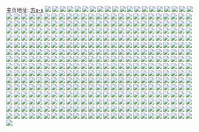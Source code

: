 主页地址: [苏s-s](https://weibo.com/u/3175065302) 
![](https://wx4.sinaimg.cn/mw2000/bd3fa6d6ly1h9lyapbbxzj24tc37ke85.jpg) 
![](https://wx4.sinaimg.cn/mw2000/bd3fa6d6ly1h9lyaq4ibyj21lg151b29.jpg) 
![](https://wx4.sinaimg.cn/mw2000/bd3fa6d6ly1h9lyasna3yj237k4tc7wj.jpg) 
![](https://wx4.sinaimg.cn/mw2000/bd3fa6d6ly1h9lydiaiyyj21o016vb29.jpg) 
![](https://wx4.sinaimg.cn/mw2000/bd3fa6d6ly1h9lydimn13j20vc15s12c.jpg) 
![](https://wx4.sinaimg.cn/mw2000/bd3fa6d6ly1h9lydjlcj7j21o01o0u0x.jpg) 
![](https://wx4.sinaimg.cn/mw2000/bd3fa6d6ly1h9lydiwbk9j20vc15s7gw.jpg) 
![](https://wx4.sinaimg.cn/mw2000/bd3fa6d6ly1h9lydnrc8jj24tc37knpf.jpg) 
![](https://wx4.sinaimg.cn/mw2000/bd3fa6d6ly1h9lyamlcl6j20vc15samm.jpg) 
![](https://wx4.sinaimg.cn/mw2000/bd3fa6d6ly1h9lydheag5j21o01o0hdt.jpg) 
![](https://wx4.sinaimg.cn/mw2000/bd3fa6d6ly1h9lydliwv0j21o01o0qv5.jpg) 
![](https://wx4.sinaimg.cn/mw2000/bd3fa6d6ly1h9lydojylxj21o01o0u0x.jpg) 
![](https://wx4.sinaimg.cn/mw2000/bd3fa6d6ly1h9lygf2dkbj21o01o0npd.jpg) 
![](https://wx4.sinaimg.cn/mw2000/bd3fa6d6ly1h9lyenu66oj24tc37k7wk.jpg) 
![](https://wx4.sinaimg.cn/mw2000/bd3fa6d6ly1h8jii97scsj237k4tcb2d.jpg) 
![](https://wx4.sinaimg.cn/mw2000/bd3fa6d6ly1h8jii6ad3mj22p73s2kjn.jpg) 
![](https://wx4.sinaimg.cn/mw2000/bd3fa6d6ly1h8jiic31c4j237k4tcu11.jpg) 
![](https://wx4.sinaimg.cn/mw2000/bd3fa6d6ly1h8jiifbeufj22dc35skjl.jpg) 
![](https://wx4.sinaimg.cn/mw2000/bd3fa6d6ly1h8jiidvmadj223u35s4qr.jpg) 
![](https://wx4.sinaimg.cn/mw2000/bd3fa6d6ly1h8jii4lafbj235s23uu0y.jpg) 
![](https://wx4.sinaimg.cn/mw2000/bd3fa6d6ly1h8jiih64imj22vm3u64qt.jpg) 
![](https://wx4.sinaimg.cn/mw2000/bd3fa6d6ly1h8jiik4i4zj223u35sx6q.jpg) 
![](https://wx4.sinaimg.cn/mw2000/bd3fa6d6ly1h8jiin7ufcj237k4tcx6t.jpg) 
![](https://wx4.sinaimg.cn/mw2000/bd3fa6d6ly1h8ji4oo8tej237k4tcqv9.jpg) 
![](https://wx4.sinaimg.cn/mw2000/bd3fa6d6ly1h8ji4rid1sj237k4tc1l4.jpg) 
![](https://wx4.sinaimg.cn/mw2000/bd3fa6d6ly1h8ji4u3zeuj237k4tcb2e.jpg) 
![](https://wx4.sinaimg.cn/mw2000/bd3fa6d6ly1h8ji4m9felj24tc37kkjo.jpg) 
![](https://wx4.sinaimg.cn/mw2000/bd3fa6d6ly1h8ji58mdsgj223u35skjm.jpg) 
![](https://wx4.sinaimg.cn/mw2000/bd3fa6d6ly1h8ji4whgipj24tc37kkjn.jpg) 
![](https://wx4.sinaimg.cn/mw2000/bd3fa6d6ly1h8ji4zbagtj24tc37k1l1.jpg) 
![](https://wx4.sinaimg.cn/mw2000/bd3fa6d6ly1h8ji524hnej24tc37ke85.jpg) 
![](https://wx4.sinaimg.cn/mw2000/bd3fa6d6ly1h8ji55ys6lj237k4tcu11.jpg) 
![](https://wx4.sinaimg.cn/mw2000/bd3fa6d6ly1h8jhzqx021j21o01o0npd.jpg) 
![](https://wx4.sinaimg.cn/mw2000/bd3fa6d6ly1h8jhzq64vij21o01o0npd.jpg) 
![](https://wx4.sinaimg.cn/mw2000/bd3fa6d6ly1h8jhzrlcjuj21o01o0x6p.jpg) 
![](https://wx4.sinaimg.cn/mw2000/bd3fa6d6ly1h8jhzuogw9j24tc37kb2d.jpg) 
![](https://wx4.sinaimg.cn/mw2000/bd3fa6d6ly1h8jhzyor2jj24tc37ku11.jpg) 
![](https://wx4.sinaimg.cn/mw2000/bd3fa6d6ly1h8ji019hbmj24tc37k1l2.jpg) 
![](https://wx4.sinaimg.cn/mw2000/bd3fa6d6ly1h7tcwvodbzj24tc37ku0z.jpg) 
![](https://wx4.sinaimg.cn/mw2000/bd3fa6d6ly1h7tcwybpq5j24tc37k7wl.jpg) 
![](https://wx4.sinaimg.cn/mw2000/bd3fa6d6ly1h7tcxkuqo3j24tc37khdx.jpg) 
![](https://wx4.sinaimg.cn/mw2000/bd3fa6d6ly1h7tcwsrrhlj22pk4tchdv.jpg) 
![](https://wx4.sinaimg.cn/mw2000/bd3fa6d6ly1h7tcm1zdi8j22c03407wi.jpg) 
![](https://wx4.sinaimg.cn/mw2000/bd3fa6d6ly1h7tcm37wkaj21o01o01ky.jpg) 
![](https://wx4.sinaimg.cn/mw2000/bd3fa6d6ly1h7tcm3w1mrj22c02c01ky.jpg) 
![](https://wx4.sinaimg.cn/mw2000/bd3fa6d6ly1h7tcm4soxsj22c02c0npe.jpg) 
![](https://wx4.sinaimg.cn/mw2000/bd3fa6d6ly1h7tcm5p5onj22c02c07wi.jpg) 
![](https://wx4.sinaimg.cn/mw2000/bd3fa6d6ly1h7tcn5yndrj21o01o0x6p.jpg) 
![](https://wx4.sinaimg.cn/mw2000/bd3fa6d6ly1h7tc8nspk6j237k4tcqvb.jpg) 
![](https://wx4.sinaimg.cn/mw2000/bd3fa6d6ly1h7tc8djvhlj22wh35shdu.jpg) 
![](https://wx4.sinaimg.cn/mw2000/bd3fa6d6ly1h7tc8xk2h2j237k4tcqvb.jpg) 
![](https://wx4.sinaimg.cn/mw2000/bd3fa6d6ly1h7tc8beezaj223u35s1ky.jpg) 
![](https://wx4.sinaimg.cn/mw2000/bd3fa6d6ly1h7tc8hwbh9j235s23ub2a.jpg) 
![](https://wx4.sinaimg.cn/mw2000/bd3fa6d6ly1h7tccyyzo4j20oa176n8n.jpg) 
![](https://wx4.sinaimg.cn/mw2000/bd3fa6d6ly1h7tc8fswzcj237k4tckjo.jpg) 
![](https://wx4.sinaimg.cn/mw2000/bd3fa6d6ly1h7tc8klcjbj223u35snpf.jpg) 
![](https://wx4.sinaimg.cn/mw2000/bd3fa6d6ly1h7tc8rbbg7j237k4tce86.jpg) 
![](https://wx4.sinaimg.cn/mw2000/bd3fa6d6ly1h76bmft8g0j223u35sn47.jpg) 
![](https://wx4.sinaimg.cn/mw2000/bd3fa6d6ly1h76bmhu0hnj223u35rk0t.jpg) 
![](https://wx4.sinaimg.cn/mw2000/bd3fa6d6ly1h76bmdfti4j223u35sal9.jpg) 
![](https://wx4.sinaimg.cn/mw2000/bd3fa6d6ly1h76bm9uy7vj237k4tck2q.jpg) 
![](https://wx4.sinaimg.cn/mw2000/bd3fa6d6ly1h76bmpirk1j24tc37kkib.jpg) 
![](https://wx4.sinaimg.cn/mw2000/bd3fa6d6ly1h76bmmtzxwj24tc37ke84.jpg) 
![](https://wx4.sinaimg.cn/mw2000/bd3fa6d6ly1h6ti3mtmyzj24tc37khdw.jpg) 
![](https://wx4.sinaimg.cn/mw2000/bd3fa6d6ly1h6tijpu08lj237k4tc1kx.jpg) 
![](https://wx4.sinaimg.cn/mw2000/bd3fa6d6ly1h6ti374pr5j24tc37k16f.jpg) 
![](https://wx4.sinaimg.cn/mw2000/bd3fa6d6ly1h6ti39lny6j24tc37kgvp.jpg) 
![](https://wx4.sinaimg.cn/mw2000/bd3fa6d6ly1h6ti3v50rzj223u35skjn.jpg) 
![](https://wx4.sinaimg.cn/mw2000/bd3fa6d6ly1h6ti3cym36j237k4tc7wl.jpg) 
![](https://wx4.sinaimg.cn/mw2000/bd3fa6d6ly1h6ti341w44j237k4tce7r.jpg) 
![](https://wx4.sinaimg.cn/mw2000/bd3fa6d6ly1h6ticpy10qj237k4tcu11.jpg) 
![](https://wx4.sinaimg.cn/mw2000/bd3fa6d6ly1h6ti3gk633j237k4tc1l0.jpg) 
![](https://wx4.sinaimg.cn/mw2000/bd3fa6d6ly1h6ti3jjswnj237k4tckjn.jpg) 
![](https://wx4.sinaimg.cn/mw2000/bd3fa6d6ly1h6ticjuk7dj237k4tcq9c.jpg) 
![](https://wx4.sinaimg.cn/mw2000/bd3fa6d6ly1h6ti3rs3mhj237k4tc7wn.jpg) 
![](https://wx4.sinaimg.cn/mw2000/bd3fa6d6ly1h6ticmq89oj237k4tc4qt.jpg) 
![](https://wx4.sinaimg.cn/mw2000/bd3fa6d6ly1h6i34yjfa5j24tc37kdwz.jpg) 
![](https://wx4.sinaimg.cn/mw2000/bd3fa6d6ly1h6i3519q97j24tc37kwq9.jpg) 
![](https://wx4.sinaimg.cn/mw2000/bd3fa6d6ly1h6i353tuedj24tc37karv.jpg) 
![](https://wx4.sinaimg.cn/mw2000/bd3fa6d6ly1h6i357ia76j24tc37knpi.jpg) 
![](https://wx4.sinaimg.cn/mw2000/bd3fa6d6ly1h6i35ki8sjj223u35sq9a.jpg) 
![](https://wx4.sinaimg.cn/mw2000/bd3fa6d6ly1h6i34vdrrej24tc37kaks.jpg) 
![](https://wx4.sinaimg.cn/mw2000/bd3fa6d6ly1h6i35bazv4j24tc37kqva.jpg) 
![](https://wx4.sinaimg.cn/mw2000/bd3fa6d6ly1h6i35errduj24tc37ke81.jpg) 
![](https://wx4.sinaimg.cn/mw2000/bd3fa6d6ly1h6i35ie662j237k4tcqv5.jpg) 
![](https://wx4.sinaimg.cn/mw2000/bd3fa6d6ly1h6gxbqv3epj24tc37k1l2.jpg) 
![](https://wx4.sinaimg.cn/mw2000/bd3fa6d6ly1h6gxbgksvaj24tc37knhx.jpg) 
![](https://wx4.sinaimg.cn/mw2000/bd3fa6d6ly1h6gxbu193mj24tc37ku11.jpg) 
![](https://wx4.sinaimg.cn/mw2000/bd3fa6d6ly1h6gxbo1ofej24tc37kx6q.jpg) 
![](https://wx4.sinaimg.cn/mw2000/bd3fa6d6ly1h6gxbupegmj213u0q3wo9.jpg) 
![](https://wx4.sinaimg.cn/mw2000/bd3fa6d6ly1h6gxbagosej24tc37k4qs.jpg) 
![](https://wx4.sinaimg.cn/mw2000/bd3fa6d6ly1h6gxbj7xb9j24tc37kkjl.jpg) 
![](https://wx4.sinaimg.cn/mw2000/bd3fa6d6ly1h6gxbd6rx7j24tc37kql7.jpg) 
![](https://wx4.sinaimg.cn/mw2000/bd3fa6d6ly1h6gxblqnjvj24tc37kx6r.jpg) 
![](https://wx4.sinaimg.cn/mw2000/bd3fa6d6ly1h61vn72rkfj226h1lku0y.jpg) 
![](https://wx4.sinaimg.cn/mw2000/bd3fa6d6ly1h61vn82lwej23402c0u0y.jpg) 
![](https://wx4.sinaimg.cn/mw2000/bd3fa6d6ly1h61vn9jl6dj22801o04qr.jpg) 
![](https://wx4.sinaimg.cn/mw2000/bd3fa6d6ly1h61vna7f4mj21ht1b6b29.jpg) 
![](https://wx4.sinaimg.cn/mw2000/bd3fa6d6ly1h5l742d7zuj22oc334hdt.jpg) 
![](https://wx4.sinaimg.cn/mw2000/bd3fa6d6ly1h5l73m1kwaj24mo334qv9.jpg) 
![](https://wx4.sinaimg.cn/mw2000/bd3fa6d6ly1h5jxhpdzf6j21o0280qv6.jpg) 
![](https://wx4.sinaimg.cn/mw2000/bd3fa6d6ly1h5l70xiyr7j23402c01kz.jpg) 
![](https://wx4.sinaimg.cn/mw2000/bd3fa6d6ly1h5jxhqslx5j22801o0npe.jpg) 
![](https://wx4.sinaimg.cn/mw2000/bd3fa6d6ly1h5l748stcuj21o01o0e82.jpg) 
![](https://wx4.sinaimg.cn/mw2000/bd3fa6d6ly1h43eb5kdafj215s0vcwq6.jpg) 
![](https://wx4.sinaimg.cn/mw2000/bd3fa6d6ly1h43eb5axsfj215s0vc7i5.jpg) 
![](https://wx4.sinaimg.cn/mw2000/bd3fa6d6ly1h428jc4vdsj22801o0hdu.jpg) 
![](https://wx4.sinaimg.cn/mw2000/bd3fa6d6ly1h428jcipybj215s0vcne9.jpg) 
![](https://wx4.sinaimg.cn/mw2000/bd3fa6d6ly1h428jd91fvj23402c0u0x.jpg) 
![](https://wx4.sinaimg.cn/mw2000/bd3fa6d6ly1h428kqpbsvj21400u01eo.jpg) 
![](https://wx4.sinaimg.cn/mw2000/bd3fa6d6ly1h428kne2ukj215s0vc7k9.jpg) 
![](https://wx4.sinaimg.cn/mw2000/bd3fa6d6ly1h428kn18gpj22801o0npe.jpg) 
![](https://wx4.sinaimg.cn/mw2000/bd3fa6d6ly1h3tn3ne4moj215s0vcx2t.jpg) 
![](https://wx4.sinaimg.cn/mw2000/bd3fa6d6ly1h3tn3uq38gj23402c0kjn.jpg) 
![](https://wx4.sinaimg.cn/mw2000/bd3fa6d6ly1h3oh078pl3j22801o0npe.jpg) 
![](https://wx4.sinaimg.cn/mw2000/bd3fa6d6ly1h3oh0c4z3hj22801o0u0y.jpg) 
![](https://wx4.sinaimg.cn/mw2000/bd3fa6d6ly1h3oh09bqp1j22801o0e82.jpg) 
![](https://wx4.sinaimg.cn/mw2000/bd3fa6d6ly1h3ks2ougpmj22801o0x6q.jpg) 
![](https://wx4.sinaimg.cn/mw2000/bd3fa6d6ly1h3ks2q53fjj22801o0x6q.jpg) 
![](https://wx4.sinaimg.cn/mw2000/bd3fa6d6ly1h3ks2rs8wyj215s0vctkp.jpg) 
![](https://wx4.sinaimg.cn/mw2000/bd3fa6d6ly1h3ks2ssrv7j22801o0b2a.jpg) 
![](https://wx4.sinaimg.cn/mw2000/bd3fa6d6ly1h3ks2to379j22801o0kjm.jpg) 
![](https://wx4.sinaimg.cn/mw2000/bd3fa6d6ly1h3ks2uilr3j22071i14qq.jpg) 
![](https://wx4.sinaimg.cn/mw2000/bd3fa6d6ly1h3ks2r0ug3j22801o07wi.jpg) 
![](https://wx4.sinaimg.cn/mw2000/bd3fa6d6ly1h3ks2viqn5j22801o0kjm.jpg) 
![](https://wx4.sinaimg.cn/mw2000/bd3fa6d6ly1h3ks2x5nfrj20rd0vwn9o.jpg) 
![](https://wx4.sinaimg.cn/mw2000/bd3fa6d6ly1h3ks2wncn6j22801o0kjm.jpg) 
![](https://wx4.sinaimg.cn/mw2000/bd3fa6d6ly1h306ignzzwj23402c0kjn.jpg) 
![](https://wx4.sinaimg.cn/mw2000/bd3fa6d6ly1h301yrzxarj22801o0hdu.jpg) 
![](https://wx4.sinaimg.cn/mw2000/bd3fa6d6ly1h301yxsqrij22c03401kz.jpg) 
![](https://wx4.sinaimg.cn/mw2000/bd3fa6d6ly1h301yufbwij22801o0qv6.jpg) 
![](https://wx4.sinaimg.cn/mw2000/bd3fa6d6ly1h306ie6lwej20vc15sjzk.jpg) 
![](https://wx4.sinaimg.cn/mw2000/bd3fa6d6ly1h301yqmtlrj23402c0hdx.jpg) 
![](https://wx4.sinaimg.cn/mw2000/bd3fa6d6ly1h301yws3z9j22c0340kjm.jpg) 
![](https://wx4.sinaimg.cn/mw2000/bd3fa6d6ly1h2ihj7y5bgj215s0vc48l.jpg) 
![](https://wx4.sinaimg.cn/mw2000/bd3fa6d6ly1h2ihk7tqzjj23402c0kjn.jpg) 
![](https://wx4.sinaimg.cn/mw2000/bd3fa6d6ly1h2ihj7bkqhj20xd0rdjxf.jpg) 
![](https://wx4.sinaimg.cn/mw2000/bd3fa6d6ly1h2ihj96bsjj20vc15swqj.jpg) 
![](https://wx4.sinaimg.cn/mw2000/bd3fa6d6ly1h2ihmgxykvj20vc15sn8u.jpg) 
![](https://wx4.sinaimg.cn/mw2000/bd3fa6d6ly1h2ih06ci4qj21250sm123.jpg) 
![](https://wx4.sinaimg.cn/mw2000/bd3fa6d6ly1h2ih06n8g6j215s0vc16o.jpg) 
![](https://wx4.sinaimg.cn/mw2000/bd3fa6d6ly1h2ih06us3sj21200si11f.jpg) 
![](https://wx4.sinaimg.cn/mw2000/bd3fa6d6ly1h2ih0797ayj215s0vc7ft.jpg) 
![](https://wx4.sinaimg.cn/mw2000/bd3fa6d6ly1h2ih2pezoaj215s0vc49t.jpg) 
![](https://wx4.sinaimg.cn/mw2000/bd3fa6d6ly1h1iw8hf81dj20xc230kf3.jpg) 
![](https://wx4.sinaimg.cn/mw2000/bd3fa6d6ly1h1iw8jtvsvj20xc230e1g.jpg) 
![](https://wx4.sinaimg.cn/mw2000/bd3fa6d6ly1h1iw8ph7jwj23402by1ky.jpg) 
![](https://wx4.sinaimg.cn/mw2000/bd3fa6d6ly1h1iw8qvigtj215o1qih1z.jpg) 
![](https://wx4.sinaimg.cn/mw2000/bd3fa6d6ly1h1iw8so08jj215o1qine9.jpg) 
![](https://wx4.sinaimg.cn/mw2000/bd3fa6d6ly1h1iw8tz38zj215o1qih7t.jpg) 
![](https://wx4.sinaimg.cn/mw2000/bd3fa6d6ly1h187loxgtaj21o01o0x6p.jpg) 
![](https://wx4.sinaimg.cn/mw2000/bd3fa6d6ly1h187lujqj3j21o01o0x6p.jpg) 
![](https://wx4.sinaimg.cn/mw2000/bd3fa6d6ly1h187m1u7kdj21o01o01ky.jpg) 
![](https://wx4.sinaimg.cn/mw2000/bd3fa6d6ly1h187m7bwnhj21o01o0u0x.jpg) 
![](https://wx4.sinaimg.cn/mw2000/bd3fa6d6ly1h187mcne0vj21o01o0x6p.jpg) 
![](https://wx4.sinaimg.cn/mw2000/bd3fa6d6ly1h187kq0nwtj21o01o0u0x.jpg) 
![](https://wx4.sinaimg.cn/mw2000/bd3fa6d6ly1h187mi2djxj21o01o0x6p.jpg) 
![](https://wx4.sinaimg.cn/mw2000/bd3fa6d6ly1h187mn9wkpj21o01o04qq.jpg) 
![](https://wx4.sinaimg.cn/mw2000/bd3fa6d6ly1h187lkmirzj21ht1ht1kx.jpg) 
![](https://wx4.sinaimg.cn/mw2000/bd3fa6d6ly1h187mt2y5dj21o01o01ky.jpg) 
![](https://wx4.sinaimg.cn/mw2000/bd3fa6d6ly1h187myvlr7j21o01o0u0x.jpg) 
![](https://wx4.sinaimg.cn/mw2000/bd3fa6d6ly1h187n43plfj21o01o0npd.jpg) 
![](https://wx4.sinaimg.cn/mw2000/bd3fa6d6ly1h0s8mnbyrqj234033yb2e.jpg) 
![](https://wx4.sinaimg.cn/mw2000/bd3fa6d6ly1h0s8mp88tzj234033yqv9.jpg) 
![](https://wx4.sinaimg.cn/mw2000/bd3fa6d6ly1h08n1f0qv3j23402c0kjm.jpg) 
![](https://wx4.sinaimg.cn/mw2000/bd3fa6d6ly1h08n1h4jehj23402c0npe.jpg) 
![](https://wx4.sinaimg.cn/mw2000/bd3fa6d6ly1h08n8iubz5j213u0s0h2c.jpg) 
![](https://wx4.sinaimg.cn/mw2000/bd3fa6d6ly1gzuqphidj6j22c03404qq.jpg) 
![](https://wx4.sinaimg.cn/mw2000/bd3fa6d6ly1gzuqo9sn8oj22801o0b2a.jpg) 
![](https://wx4.sinaimg.cn/mw2000/bd3fa6d6ly1gzuqoe2vkpj22801o0kjm.jpg) 
![](https://wx4.sinaimg.cn/mw2000/bd3fa6d6ly1gzuqoil2eyj22801o0e82.jpg) 
![](https://wx4.sinaimg.cn/mw2000/bd3fa6d6ly1gzuqn76htsj21o01o0e82.jpg) 
![](https://wx4.sinaimg.cn/mw2000/bd3fa6d6ly1gzuqn9rl5vj21cb1b6b29.jpg) 
![](https://wx4.sinaimg.cn/mw2000/bd3fa6d6ly1gzuqqp0pp7j22801o01ky.jpg) 
![](https://wx4.sinaimg.cn/mw2000/bd3fa6d6ly1gzuqnbkac8j21o415tdzp.jpg) 
![](https://wx4.sinaimg.cn/mw2000/bd3fa6d6ly1gzuqng40g9j22801o0kjm.jpg) 
![](https://wx4.sinaimg.cn/mw2000/bd3fa6d6ly1gzuqnosws2j22801o0qv6.jpg) 
![](https://wx4.sinaimg.cn/mw2000/bd3fa6d6ly1gzuqpjaqipj21o01ba4qp.jpg) 
![](https://wx4.sinaimg.cn/mw2000/bd3fa6d6ly1gzuqntn0mij22801o01kz.jpg) 
![](https://wx4.sinaimg.cn/mw2000/bd3fa6d6ly1gzuqny89umj21o01o0hdu.jpg) 
![](https://wx4.sinaimg.cn/mw2000/bd3fa6d6ly1gzuqnkdyhyj22801o0kjm.jpg) 
![](https://wx4.sinaimg.cn/mw2000/bd3fa6d6ly1gzuqo28rtfj21o01o07wi.jpg) 
![](https://wx4.sinaimg.cn/mw2000/bd3fa6d6ly1gzuqo5g67gj23402c0x6q.jpg) 
![](https://wx4.sinaimg.cn/mw2000/bd3fa6d6ly1gzuqpm8jx1j22801o04qq.jpg) 
![](https://wx4.sinaimg.cn/mw2000/bd3fa6d6ly1gzuqppcvboj22801o0x6q.jpg) 
![](https://wx4.sinaimg.cn/mw2000/bd3fa6d6ly1gymlw0g29zj22801o01kx.jpg) 
![](https://wx4.sinaimg.cn/mw2000/bd3fa6d6ly1gymlw1s3u5j22801o0b2a.jpg) 
![](https://wx4.sinaimg.cn/mw2000/bd3fa6d6ly1gymlw27unhj20vc15sgwi.jpg) 
![](https://wx4.sinaimg.cn/mw2000/bd3fa6d6ly1gymlvztdnuj22801o07wi.jpg) 
![](https://wx4.sinaimg.cn/mw2000/bd3fa6d6ly1gymlw59vt4j21kh1961kx.jpg) 
![](https://wx4.sinaimg.cn/mw2000/bd3fa6d6ly1gymlw5t3gsj20vc15s12f.jpg) 
![](https://wx4.sinaimg.cn/mw2000/bd3fa6d6ly1gymlw82imyj215s0vcalb.jpg) 
![](https://wx4.sinaimg.cn/mw2000/003sSfwGly1gv9kvs4cc5j60vc15s7i202.jpg) 
![](https://wx4.sinaimg.cn/mw2000/003sSfwGly1gv9kx5uh33j613y0pwdwp02.jpg) 
![](https://wx4.sinaimg.cn/mw2000/003sSfwGly1gv9l016y0mj62801o0npe02.jpg) 
![](https://wx4.sinaimg.cn/mw2000/bd3fa6d6ly1gv076skfg4j20vc0vc7ey.jpg) 
![](https://wx4.sinaimg.cn/mw2000/003sSfwGly1gv076ut0mxj62801o0hdu02.jpg) 
![](https://wx4.sinaimg.cn/mw2000/003sSfwGly1gv076w9jasj63402c17wj02.jpg) 
![](https://wx4.sinaimg.cn/mw2000/bd3fa6d6ly1gv078gqvefj20vc0vcdq5.jpg) 
![](https://wx4.sinaimg.cn/mw2000/003sSfwGly1gv076trcllj62v72gre8302.jpg) 
![](https://wx4.sinaimg.cn/mw2000/bd3fa6d6ly1gv07942y5lj20vc0vcwrn.jpg) 
![](https://wx4.sinaimg.cn/mw2000/003sSfwGly1gv076s5pr3j62801o0kjm02.jpg) 
![](https://wx4.sinaimg.cn/mw2000/003sSfwGly1gu57btivuvj60vc0u9wqu02.jpg) 
![](https://wx4.sinaimg.cn/mw2000/003sSfwGly1gu57bx2fmuj63402c0e8202.jpg) 
![](https://wx4.sinaimg.cn/mw2000/003sSfwGly1gu57dwawzrj63402c0nph02.jpg) 
![](https://wx4.sinaimg.cn/mw2000/003sSfwGly1gu57bvfxlzj60vc0vc7cm02.jpg) 
![](https://wx4.sinaimg.cn/mw2000/003sSfwGly1gu57c359itj60vc0vcn3n02.jpg) 
![](https://wx4.sinaimg.cn/mw2000/003sSfwGly1gu57c4rahhj63402c0hdu02.jpg) 
![](https://wx4.sinaimg.cn/mw2000/003sSfwGly1gu57c6z8v6j63402c07wi02.jpg) 
![](https://wx4.sinaimg.cn/mw2000/003sSfwGly1gu57bshrl6j62c0340hdu02.jpg) 
![](https://wx4.sinaimg.cn/mw2000/003sSfwGly1gu57c9bxkmj63402c0u0y02.jpg) 
![](https://wx4.sinaimg.cn/mw2000/bd3fa6d6ly1gslidxcj4qj20u20u2wjr.jpg) 
![](https://wx4.sinaimg.cn/mw2000/bd3fa6d6ly1gslidyddqgj23402c0qv6.jpg) 
![](https://wx4.sinaimg.cn/mw2000/bd3fa6d6ly1gslidvdjguj23402c0kjm.jpg) 
![](https://wx4.sinaimg.cn/mw2000/bd3fa6d6ly1gslie09ootj23402c0npe.jpg) 
![](https://wx4.sinaimg.cn/mw2000/bd3fa6d6ly1gr8au0r8n8j21vfcn2e8i.jpg) 
![](https://wx4.sinaimg.cn/mw2000/bd3fa6d6ly1gr8atlx2i9j21o0280npe.jpg) 
![](https://wx4.sinaimg.cn/mw2000/bd3fa6d6ly1gr8au39qh5j23402c04qp.jpg) 
![](https://wx4.sinaimg.cn/mw2000/bd3fa6d6ly1gr8axka7imj213y0tyhdt.jpg) 
![](https://wx4.sinaimg.cn/mw2000/003sSfwGly1gr5jpvtfrdj622o340u0x02.jpg) 
![](https://wx4.sinaimg.cn/mw2000/bd3fa6d6ly1gr5jq3vdmuj23gg56o7wq.jpg) 
![](https://wx4.sinaimg.cn/mw2000/bd3fa6d6ly1gr5jpwlhhnj222o3401ky.jpg) 
![](https://wx4.sinaimg.cn/mw2000/bd3fa6d6ly1gr5kaacqq3j234022o7wi.jpg) 
![](https://wx4.sinaimg.cn/mw2000/bd3fa6d6ly1gr5jy7ufm9j222o3407wi.jpg) 
![](https://wx4.sinaimg.cn/mw2000/bd3fa6d6ly1gr5k3q3odnj222o340u0x.jpg) 
![](https://wx4.sinaimg.cn/mw2000/bd3fa6d6ly1gr34aw8sdzj20vc15swpf.jpg) 
![](https://wx4.sinaimg.cn/mw2000/bd3fa6d6ly1gr34aua13jj23402c04qp.jpg) 
![](https://wx4.sinaimg.cn/mw2000/bd3fa6d6ly1gr34ayf8jyj23402c0b29.jpg) 
![](https://wx4.sinaimg.cn/mw2000/bd3fa6d6ly1gr34b1o03wj23402c0x6p.jpg) 
![](https://wx4.sinaimg.cn/mw2000/bd3fa6d6ly1gr34awwydxj20vc15s143.jpg) 
![](https://wx4.sinaimg.cn/mw2000/bd3fa6d6ly1gr34b65y8uj22c02spx6p.jpg) 
![](https://wx4.sinaimg.cn/mw2000/bd3fa6d6ly1gr34dtlwujj21o02804qq.jpg) 
![](https://wx4.sinaimg.cn/mw2000/bd3fa6d6ly1gqqi7to4gaj215s0vcdum.jpg) 
![](https://wx4.sinaimg.cn/mw2000/bd3fa6d6ly1gqqi7ww1nhj23402c0e81.jpg) 
![](https://wx4.sinaimg.cn/mw2000/bd3fa6d6ly1gqqi7v0i0hj23402c07wi.jpg) 
![](https://wx4.sinaimg.cn/mw2000/bd3fa6d6ly1gqqi7xuytgj215s0vc491.jpg) 
![](https://wx4.sinaimg.cn/mw2000/bd3fa6d6ly1gqqicevl3bj20vc0n6ayq.jpg) 
![](https://wx4.sinaimg.cn/mw2000/bd3fa6d6ly1gqqiarf3kcj23402c0e2h.jpg) 
![](https://wx4.sinaimg.cn/mw2000/bd3fa6d6ly1gqqiasa130j20vc0vc10w.jpg) 
![](https://wx4.sinaimg.cn/mw2000/bd3fa6d6ly1gqqi7zjq6dj21sc2dskjl.jpg) 
![](https://wx4.sinaimg.cn/mw2000/bd3fa6d6ly1gqqi7yuqjyj22801o0b2a.jpg) 
![](https://wx4.sinaimg.cn/mw2000/bd3fa6d6ly1gp3jo9qfrqj23402c0npf.jpg) 
![](https://wx4.sinaimg.cn/mw2000/bd3fa6d6ly1gp3jtq76a7j20vc15sto1.jpg) 
![](https://wx4.sinaimg.cn/mw2000/bd3fa6d6ly1gp3jo7q8w8j22801o0u0y.jpg) 
![](https://wx4.sinaimg.cn/mw2000/bd3fa6d6ly1gp3jobz61zj20vc15sdtf.jpg) 
![](https://wx4.sinaimg.cn/mw2000/bd3fa6d6ly1gp3joccgf6j215s0vc13a.jpg) 
![](https://wx4.sinaimg.cn/mw2000/bd3fa6d6ly1gp3jo5vbd5j22801krhdu.jpg) 
![](https://wx4.sinaimg.cn/mw2000/bd3fa6d6ly1gp3jtqfl9zj215s0vcgxc.jpg) 
![](https://wx4.sinaimg.cn/mw2000/bd3fa6d6ly1gp3jobjrr8j20vc15snbo.jpg) 
![](https://wx4.sinaimg.cn/mw2000/bd3fa6d6ly1gp3juy2q2bj23402c0qv5.jpg) 
![](https://wx4.sinaimg.cn/mw2000/bd3fa6d6ly1goqtehojzcj23402c0b2b.jpg) 
![](https://wx4.sinaimg.cn/mw2000/bd3fa6d6ly1goqtefhy7uj21o01o0npd.jpg) 
![](https://wx4.sinaimg.cn/mw2000/bd3fa6d6ly1goqtek9lupj23402c0b2b.jpg) 
![](https://wx4.sinaimg.cn/mw2000/bd3fa6d6ly1goqtem5tmaj23402c01ky.jpg) 
![](https://wx4.sinaimg.cn/mw2000/bd3fa6d6ly1gookyuaiz6j22801o0hdu.jpg) 
![](https://wx4.sinaimg.cn/mw2000/bd3fa6d6ly1gookys012aj22801o0qv6.jpg) 
![](https://wx4.sinaimg.cn/mw2000/bd3fa6d6ly1go3m4kckbdj20n00bt0tj.jpg) 
![](https://wx4.sinaimg.cn/mw2000/bd3fa6d6ly1gns4eyqww7j23402c0npd.jpg) 
![](https://wx4.sinaimg.cn/mw2000/bd3fa6d6ly1gnpwc7sf76j21o02801kx.jpg) 
![](https://wx4.sinaimg.cn/mw2000/bd3fa6d6ly1gns4ax4oalj215s0vc182.jpg) 
![](https://wx4.sinaimg.cn/mw2000/bd3fa6d6ly1gnpwhpm7tlj215s0vc7hp.jpg) 
![](https://wx4.sinaimg.cn/mw2000/bd3fa6d6ly1gns4d6o8foj215s0vc7j1.jpg) 
![](https://wx4.sinaimg.cn/mw2000/bd3fa6d6ly1gnpwc1wfn8j22801o0e82.jpg) 
![](https://wx4.sinaimg.cn/mw2000/bd3fa6d6ly1gns493vs7oj23402c0qv5.jpg) 
![](https://wx4.sinaimg.cn/mw2000/bd3fa6d6ly1gnpw7d5t1bj20u00pm7w7.jpg) 
![](https://wx4.sinaimg.cn/mw2000/bd3fa6d6ly1gns49ja8ptj23402c0npe.jpg) 
![](https://wx4.sinaimg.cn/mw2000/bd3fa6d6ly1gnpwhp0q1ej20vc0vc4a3.jpg) 
![](https://wx4.sinaimg.cn/mw2000/bd3fa6d6ly1gns4ang1qqj23402c0kjl.jpg) 
![](https://wx4.sinaimg.cn/mw2000/bd3fa6d6ly1gns4d80vtqj23402c0kjl.jpg) 
![](https://wx4.sinaimg.cn/mw2000/bd3fa6d6ly1gns4fe29ikj23402c0u0x.jpg) 
![](https://wx4.sinaimg.cn/mw2000/bd3fa6d6ly1gns4hpsapyj23402c0e81.jpg) 
![](https://wx4.sinaimg.cn/mw2000/bd3fa6d6ly1gnh6hbeyghj215s0vcqpn.jpg) 
![](https://wx4.sinaimg.cn/mw2000/bd3fa6d6ly1gnh6hc31cyj20vc15satf.jpg) 
![](https://wx4.sinaimg.cn/mw2000/bd3fa6d6ly1gmn3nw3p29j23402c0kjl.jpg) 
![](https://wx4.sinaimg.cn/mw2000/bd3fa6d6ly1gmn3nu21cdj215s0vctht.jpg) 
![](https://wx4.sinaimg.cn/mw2000/bd3fa6d6ly1gmn3piumedj218g18gtag.jpg) 
![](https://wx4.sinaimg.cn/mw2000/bd3fa6d6ly1gmn3pijs2hj218g18gjss.jpg) 
![](https://wx4.sinaimg.cn/mw2000/bd3fa6d6ly1gm8kdr89w8j215s0vch0n.jpg) 
![](https://wx4.sinaimg.cn/mw2000/bd3fa6d6ly1gm8ke7cigej23402c0x6p.jpg) 
![](https://wx4.sinaimg.cn/mw2000/bd3fa6d6ly1gl7pp6gtnmj20u00mih8r.jpg) 
![](https://wx4.sinaimg.cn/mw2000/bd3fa6d6ly1gkzhbmdh67j20vc15sk6n.jpg) 
![](https://wx4.sinaimg.cn/mw2000/bd3fa6d6ly1gkzhbo24hzj23402c0hdt.jpg) 
![](https://wx4.sinaimg.cn/mw2000/bd3fa6d6ly1gkzhbqrjsqj23402c0e81.jpg) 
![](https://wx4.sinaimg.cn/mw2000/bd3fa6d6ly1gkzhbw6tmsj20vc15sk47.jpg) 
![](https://wx4.sinaimg.cn/mw2000/bd3fa6d6ly1gkzhbtc9npj23402c0kj6.jpg) 
![](https://wx4.sinaimg.cn/mw2000/bd3fa6d6ly1gkenqcxn34j22801o01kz.jpg) 
![](https://wx4.sinaimg.cn/mw2000/bd3fa6d6ly1gkenqei92vj23402c0qv5.jpg) 
![](https://wx4.sinaimg.cn/mw2000/bd3fa6d6ly1gkenqh3l17j23402c0go2.jpg) 
![](https://wx4.sinaimg.cn/mw2000/bd3fa6d6ly1gkenqif3chj215s0vcwqv.jpg) 
![](https://wx4.sinaimg.cn/mw2000/bd3fa6d6ly1gkenq6c8tsj21o0280e82.jpg) 
![](https://wx4.sinaimg.cn/mw2000/bd3fa6d6ly1gkenqzjdjnj20gi0gimyu.jpg) 
![](https://wx4.sinaimg.cn/mw2000/bd3fa6d6ly1gk11i46gjqj20u00mido6.jpg) 
![](https://wx4.sinaimg.cn/mw2000/bd3fa6d6ly1gk11i23avwj23402c0kjm.jpg) 
![](https://wx4.sinaimg.cn/mw2000/bd3fa6d6ly1gk11iikh5yj23402c0hdn.jpg) 
![](https://wx4.sinaimg.cn/mw2000/bd3fa6d6ly1gk11ioztukj20u00mib29.jpg) 
![](https://wx4.sinaimg.cn/mw2000/bd3fa6d6ly1gjcbyprd2jj215s0vch1s.jpg) 
![](https://wx4.sinaimg.cn/mw2000/bd3fa6d6ly1gjcc3zlnqxj23402c0b2a.jpg) 
![](https://wx4.sinaimg.cn/mw2000/bd3fa6d6ly1gig104o1f9j215s0vc7fp.jpg) 
![](https://wx4.sinaimg.cn/mw2000/bd3fa6d6ly1gig104vfpvj215s0vc13h.jpg) 
![](https://wx4.sinaimg.cn/mw2000/bd3fa6d6ly1gig104efksj215s0vc14n.jpg) 
![](https://wx4.sinaimg.cn/mw2000/bd3fa6d6ly1gig105y64uj215s0vc7go.jpg) 
![](https://wx4.sinaimg.cn/mw2000/bd3fa6d6ly1gif2t5hq7tj22kt1xm7wh.jpg) 
![](https://wx4.sinaimg.cn/mw2000/bd3fa6d6ly1gif2wi0wh4j21400tk1cn.jpg) 
![](https://wx4.sinaimg.cn/mw2000/bd3fa6d6ly1gif3mjws0wj22c02c0hdt.jpg) 
![](https://wx4.sinaimg.cn/mw2000/bd3fa6d6ly1gi29ooukw7j23402c0djz.jpg) 
![](https://wx4.sinaimg.cn/mw2000/bd3fa6d6ly1ghwgfynkudj20vc15s16b.jpg) 
![](https://wx4.sinaimg.cn/mw2000/bd3fa6d6ly1ghwgc8k313j23402c0e81.jpg) 
![](https://wx4.sinaimg.cn/mw2000/bd3fa6d6ly1ghwgc42yd6j215s0vc7iw.jpg) 
![](https://wx4.sinaimg.cn/mw2000/bd3fa6d6ly1ghwgc2l6v8j23402c01ky.jpg) 
![](https://wx4.sinaimg.cn/mw2000/bd3fa6d6ly1ghpo0gmoyjj23402c0hdt.jpg) 
![](https://wx4.sinaimg.cn/mw2000/bd3fa6d6ly1ghg7ai2vgcj23402c07wi.jpg) 
![](https://wx4.sinaimg.cn/mw2000/bd3fa6d6ly1ghg7al3n46j23402c0kjl.jpg) 
![](https://wx4.sinaimg.cn/mw2000/bd3fa6d6ly1ghg7bkgu7zj23402c0qpz.jpg) 
![](https://wx4.sinaimg.cn/mw2000/bd3fa6d6ly1ghckd3d166j215s0vc4qp.jpg) 
![](https://wx4.sinaimg.cn/mw2000/bd3fa6d6ly1ghckd92b1cj23402c0npd.jpg) 
![](https://wx4.sinaimg.cn/mw2000/bd3fa6d6ly1ghcke16aubj215s0vc7tu.jpg) 
![](https://wx4.sinaimg.cn/mw2000/bd3fa6d6ly1ghckeke8crj22801o0npe.jpg) 
![](https://wx4.sinaimg.cn/mw2000/bd3fa6d6ly1ghckemrob6j215s0vctrr.jpg) 
![](https://wx4.sinaimg.cn/mw2000/bd3fa6d6ly1ghckev402yj23402c0b2b.jpg) 
![](https://wx4.sinaimg.cn/mw2000/bd3fa6d6ly1ghbj3dx7wsj23402c0kjl.jpg) 
![](https://wx4.sinaimg.cn/mw2000/bd3fa6d6ly1gh0vmsv5huj22801o0qv6.jpg) 
![](https://wx4.sinaimg.cn/mw2000/bd3fa6d6ly1gh0vn4xng0j22801o0kjm.jpg) 
![](https://wx4.sinaimg.cn/mw2000/bd3fa6d6ly1gh0vo68fpyj22801o04qq.jpg) 
![](https://wx4.sinaimg.cn/mw2000/bd3fa6d6ly1gh0vq9t10bj20pu0je7lh.jpg) 
![](https://wx4.sinaimg.cn/mw2000/bd3fa6d6ly1gh0vpg0tcfj22801o0kjm.jpg) 
![](https://wx4.sinaimg.cn/mw2000/bd3fa6d6ly1gh0vq0ytpij22801o0b2a.jpg) 
![](https://wx4.sinaimg.cn/mw2000/bd3fa6d6ly1ggqalit0lqj224z201qv5.jpg) 
![](https://wx4.sinaimg.cn/mw2000/bd3fa6d6ly1ggqalhamjhj22tc240x6q.jpg) 
![](https://wx4.sinaimg.cn/mw2000/bd3fa6d6ly1ggqalleqx6j21v71eenpe.jpg) 
![](https://wx4.sinaimg.cn/mw2000/bd3fa6d6ly1ggp85z76toj21qi2bonpd.jpg) 
![](https://wx4.sinaimg.cn/mw2000/bd3fa6d6ly1ggczp6lfz7j225p1mah8b.jpg) 
![](https://wx4.sinaimg.cn/mw2000/bd3fa6d6ly1ggbbogsavaj22c0340e81.jpg) 
![](https://wx4.sinaimg.cn/mw2000/bd3fa6d6ly1gg4ywohjr2j20n00n0td6.jpg) 
![](https://wx4.sinaimg.cn/mw2000/bd3fa6d6ly1gg4ywnz3ofj20u00u0dn3.jpg) 
![](https://wx4.sinaimg.cn/mw2000/bd3fa6d6ly1gg4yq2mt4tj20n00n00wr.jpg) 
![](https://wx4.sinaimg.cn/mw2000/bd3fa6d6ly1gg05hkm7u1j22801o0e82.jpg) 
![](https://wx4.sinaimg.cn/mw2000/bd3fa6d6ly1gg05hlwgcyj23402c0kjl.jpg) 
![](https://wx4.sinaimg.cn/mw2000/bd3fa6d6ly1gg05hire7zj23402c0e81.jpg) 
![](https://wx4.sinaimg.cn/mw2000/bd3fa6d6ly1gg05ho6ne8j23402c0kjl.jpg) 
![](https://wx4.sinaimg.cn/mw2000/bd3fa6d6ly1gfz48e8w24j21o01o0x6p.jpg) 
![](https://wx4.sinaimg.cn/mw2000/bd3fa6d6ly1gfui27k7gcj23402c0e85.jpg) 
![](https://wx4.sinaimg.cn/mw2000/bd3fa6d6ly1gfui28tcvrj22l51o0b2a.jpg) 
![](https://wx4.sinaimg.cn/mw2000/bd3fa6d6ly1gfui29ij4oj21o01brkjl.jpg) 
![](https://wx4.sinaimg.cn/mw2000/bd3fa6d6ly1gfui2dm7ppj23402c0b29.jpg) 
![](https://wx4.sinaimg.cn/mw2000/bd3fa6d6ly1gfui2bymm9j22c03407wk.jpg) 
![](https://wx4.sinaimg.cn/mw2000/bd3fa6d6ly1gfui29uit2j20j60csgmn.jpg) 
![](https://wx4.sinaimg.cn/mw2000/bd3fa6d6ly1gfuif92gs5j20u00mitga.jpg) 
![](https://wx4.sinaimg.cn/mw2000/bd3fa6d6ly1gfuif8i9abj22c02c01ky.jpg) 
![](https://wx4.sinaimg.cn/mw2000/bd3fa6d6ly1gfuikvo6l9j23402c04qp.jpg) 
![](https://wx4.sinaimg.cn/mw2000/bd3fa6d6ly1gfgfug52rhj23402c0qv8.jpg) 
![](https://wx4.sinaimg.cn/mw2000/bd3fa6d6ly1gfgfu77thnj21o01o0kjm.jpg) 
![](https://wx4.sinaimg.cn/mw2000/bd3fa6d6ly1gfgfui4ul1j23402c0x6q.jpg) 
![](https://wx4.sinaimg.cn/mw2000/bd3fa6d6ly1gf57jeaixcj21o01o0u0x.jpg) 
![](https://wx4.sinaimg.cn/mw2000/bd3fa6d6ly1gf57jdm5irj22c01tob2a.jpg) 
![](https://wx4.sinaimg.cn/mw2000/bd3fa6d6ly1gf57jfqgkcj22c02c0b2a.jpg) 
![](https://wx4.sinaimg.cn/mw2000/bd3fa6d6ly1gf57jgi7rfj21o01o0x6p.jpg) 
![](https://wx4.sinaimg.cn/mw2000/bd3fa6d6ly1gf57jjxd6hj22c02c0x6r.jpg) 
![](https://wx4.sinaimg.cn/mw2000/bd3fa6d6ly1gf57jh3n2jj21o01o01ky.jpg) 
![](https://wx4.sinaimg.cn/mw2000/bd3fa6d6ly1gf57jhwrutj21o01o01ky.jpg) 
![](https://wx4.sinaimg.cn/mw2000/bd3fa6d6ly1gf57jishj3j21o01o0e82.jpg) 
![](https://wx4.sinaimg.cn/mw2000/bd3fa6d6ly1gf57jkmjydj22c02c0x6p.jpg) 
![](https://wx4.sinaimg.cn/mw2000/bd3fa6d6ly1gf2ibd516mj22c02c0hdu.jpg) 
![](https://wx4.sinaimg.cn/mw2000/bd3fa6d6ly1gf03d4aal6j22bz1yxb2a.jpg) 
![](https://wx4.sinaimg.cn/mw2000/bd3fa6d6ly1gf03d3a7i6j21o01o0x6p.jpg) 
![](https://wx4.sinaimg.cn/mw2000/bd3fa6d6ly1ger8eob60hj21o01o0hdu.jpg) 
![](https://wx4.sinaimg.cn/mw2000/bd3fa6d6ly1ger8epgz60j20u00mi7d4.jpg) 
![](https://wx4.sinaimg.cn/mw2000/bd3fa6d6ly1ger8eniozij21o01o0b2a.jpg) 
![](https://wx4.sinaimg.cn/mw2000/bd3fa6d6ly1ger8epycioj21o01o0u0x.jpg) 
![](https://wx4.sinaimg.cn/mw2000/bd3fa6d6ly1ger8ifnvjcj22c03401kz.jpg) 
![](https://wx4.sinaimg.cn/mw2000/bd3fa6d6ly1ger8eqh7jhj21400u0don.jpg) 
![](https://wx4.sinaimg.cn/mw2000/bd3fa6d6ly1ger8ertpixj22c02c0qv5.jpg) 
![](https://wx4.sinaimg.cn/mw2000/bd3fa6d6ly1ger8iekmotj22c02c0hdv.jpg) 
![](https://wx4.sinaimg.cn/mw2000/bd3fa6d6ly1ger8er3tkjj21o01o0npd.jpg) 
![](https://wx4.sinaimg.cn/mw2000/bd3fa6d6ly1gek9v7fckfj20t11hcn9u.jpg) 
![](https://wx4.sinaimg.cn/mw2000/bd3fa6d6ly1gek9v6lh66j22c02c0u0x.jpg) 
![](https://wx4.sinaimg.cn/mw2000/bd3fa6d6ly1gek9v914toj20t11hc1kx.jpg) 
![](https://wx4.sinaimg.cn/mw2000/bd3fa6d6ly1geka0aqmokj21o01o0qv5.jpg) 
![](https://wx4.sinaimg.cn/mw2000/bd3fa6d6ly1gek9470y5tj21o01o0qv5.jpg) 
![](https://wx4.sinaimg.cn/mw2000/bd3fa6d6ly1gek94ainjkj21o01o0hdu.jpg) 
![](https://wx4.sinaimg.cn/mw2000/bd3fa6d6ly1gek94d5ptuj21o01o0x6p.jpg) 
![](https://wx4.sinaimg.cn/mw2000/bd3fa6d6ly1gek943my3sj21o01o0b2a.jpg) 
![](https://wx4.sinaimg.cn/mw2000/bd3fa6d6ly1gek9iwksifj20t11hctmh.jpg) 
![](https://wx4.sinaimg.cn/mw2000/bd3fa6d6ly1gek94zejwzj21o01o0npd.jpg) 
![](https://wx4.sinaimg.cn/mw2000/bd3fa6d6ly1gek9ippyqvj21o01o0b2a.jpg) 
![](https://wx4.sinaimg.cn/mw2000/bd3fa6d6ly1gek94wrwtej21o01o0u0x.jpg) 
![](https://wx4.sinaimg.cn/mw2000/bd3fa6d6ly1gek959fiycj21o01o0b2a.jpg) 
![](https://wx4.sinaimg.cn/mw2000/bd3fa6d6ly1gei1rngpe9j20u00u0ncn.jpg) 
![](https://wx4.sinaimg.cn/mw2000/bd3fa6d6ly1gei1rp3j0kj21o01o04qp.jpg) 
![](https://wx4.sinaimg.cn/mw2000/bd3fa6d6ly1gdvtui7t8mj20u00gvjvg.jpg) 
![](https://wx4.sinaimg.cn/mw2000/bd3fa6d6ly1gdrbytbo3xj21o01o0hdt.jpg) 
![](https://wx4.sinaimg.cn/mw2000/bd3fa6d6ly1gdrbyyr5f6j21o01o0b29.jpg) 
![](https://wx4.sinaimg.cn/mw2000/bd3fa6d6ly1gd3x8hztx4j20u00u0115.jpg) 
![](https://wx4.sinaimg.cn/mw2000/bd3fa6d6ly1g3ermebb2fj20u00u01eg.jpg) 
![](https://wx4.sinaimg.cn/mw2000/bd3fa6d6ly1g3ermlpweoj20u00gun7v.jpg) 
![](https://wx4.sinaimg.cn/mw2000/bd3fa6d6ly1g315gkultsj20u00u01ds.jpg) 
![](https://wx4.sinaimg.cn/mw2000/bd3fa6d6ly1g2wltdvj8bj20pz0pzq8o.jpg) 
